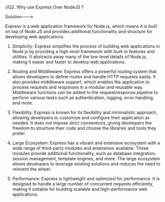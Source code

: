 //Q2. Why use Express Over NodeJS ?

Solution--->

Express is a web application framework for Node.js, which means it is built on top of Node.JS and provides additional functionality and structure for developing web applications.

1. Simplicity: Express simplifies the process of building web applications in Node.js by providing a high-level framework with built-in features and utilities. It abstracts away many of the low-level details of Node.js, making it easier and faster to develop web applications.

2. Routing and Middleware: Express offers a powerful routing system that allows developers to define routes and handle HTTP requests easily. It also provides middleware support, which enables the application to process requests and responses in a modular and reusable way. Middleware functions can be added to the request/response pipeline to perform various tasks such as authentication, logging, error handling, and more.

3. Flexibility: Express is known for its flexibility and minimalistic approach, allowing developers to customize and configure their application as needed. It does not impose strict conventions, giving developers the freedom to structure their code and choose the libraries and tools they prefer.

4. Large Ecosystem: Express has a vibrant and extensive ecosystem with a wide range of third-party modules and extensions available. These modules provide additional functionality, such as database integration, session management, template engines, and more. The large ecosystem allows developers to leverage existing solutions and reduces the need to reinvent the wheel.

5. Performance: Express is lightweight and optimized for performance. It is designed to handle a large number of concurrent requests efficiently, making it suitable for building scalable and high-performance web applications.
